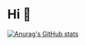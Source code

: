 # Hi 👋
[![Anurag's GitHub stats](https://github-readme-stats.vercel.app/api?username=shad-ct)](https://github.com/anuraghazra/github-readme-stats)
